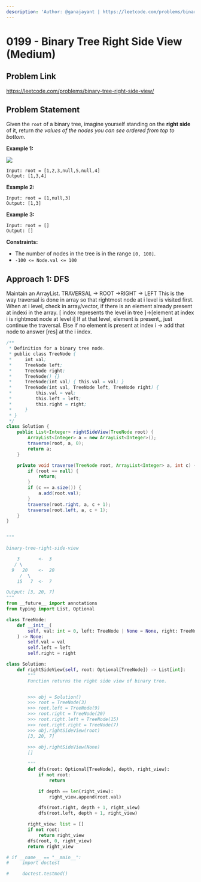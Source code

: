 ```yaml
---
description: 'Author: @ganajayant | https://leetcode.com/problems/binary-tree-right-side-view/'
---
```


# 0199 - Binary Tree Right Side View (Medium)

## Problem Link

https://leetcode.com/problems/binary-tree-right-side-view/

## Problem Statement

Given the `root` of a binary tree, imagine yourself standing on the **right side** of it, return _the values of the nodes you can see ordered from top to bottom_.

**Example 1:**

![](https://assets.leetcode.com/uploads/2021/02/14/tree.jpg)

```
Input: root = [1,2,3,null,5,null,4]
Output: [1,3,4]
```

**Example 2:**

```
Input: root = [1,null,3]
Output: [1,3]
```

**Example 3:**

```
Input: root = []
Output: []
```

**Constraints:**

* The number of nodes in the tree is in the range `[0, 100]`.
* `-100 <= Node.val <= 100`

## Approach 1: DFS
Maintain an ArrayList.
TRAVERSAL -> ROOT ->RIGHT -> LEFT This is the way traversal is done in array so that rightmost node at i level is visited first.
When at i level, check in array/vector, if there is an element already present at indexi in the array.
[ index represents the level in tree ]->[element at index i is rightmost node at level i]
If at that level, element is present,, just continue the traversal.
Else if no element is present at index i -> add that node to answer [res] at the i index.
<Tabs>
<TabItem value="java" label="Java">
<SolutionAuthor name="@ganajayant"/>

```java
/**
 * Definition for a binary tree node.
 * public class TreeNode {
 *     int val;
 *     TreeNode left;
 *     TreeNode right;
 *     TreeNode() {}
 *     TreeNode(int val) { this.val = val; }
 *     TreeNode(int val, TreeNode left, TreeNode right) {
 *         this.val = val;
 *         this.left = left;
 *         this.right = right;
 *     }
 * }
 */
class Solution {
    public List<Integer> rightSideView(TreeNode root) {
        ArrayList<Integer> a = new ArrayList<Integer>();
        traverse(root, a, 0);
        return a;
    }

    private void traverse(TreeNode root, ArrayList<Integer> a, int c) {
        if (root == null) {
            return;
        }
        if (c == a.size()) {
            a.add(root.val);
        }
        traverse(root.right, a, c + 1);
        traverse(root.left, a, c + 1);
    }
}
```
</TabItem>


<TabItem value="py" label="Python">
<SolutionAuthor name="@kondekarshubham123"/>

```py

"""

binary-tree-right-side-view

    3       <-  3
   / \
  9   20    <-  20
     /  \
    15   7  <-  7

Output: [3, 20, 7]
"""
from __future__ import annotations
from typing import List, Optional

class TreeNode:
    def __init__(
        self, val: int = 0, left: TreeNode | None = None, right: TreeNode | None = None
    ) -> None:
        self.val = val
        self.left = left
        self.right = right

class Solution:
    def rightSideView(self, root: Optional[TreeNode]) -> List[int]:
        """
        Function returns the right side view of binary tree.


        >>> obj = Solution()
        >>> root = TreeNode(3)
        >>> root.left = TreeNode(9)
        >>> root.right = TreeNode(20)
        >>> root.right.left = TreeNode(15)
        >>> root.right.right = TreeNode(7)
        >>> obj.rightSideView(root)
        [3, 20, 7]
        
        >>> obj.rightSideView(None)
        []

        """
        def dfs(root: Optional[TreeNode], depth, right_view):
            if not root:
                return

            if depth == len(right_view):
                right_view.append(root.val)

            dfs(root.right, depth + 1, right_view)
            dfs(root.left, depth + 1, right_view)

        right_view: list = []
        if not root:
            return right_view
        dfs(root, 0, right_view)
        return right_view

# if __name__ == "__main__":
#     import doctest

#     doctest.testmod()
```

</TabItem>
</Tabs>
